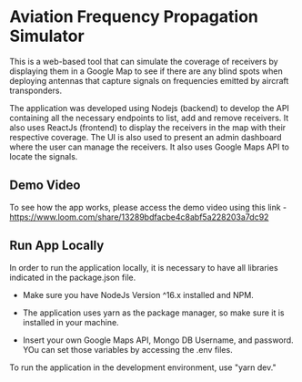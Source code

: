 # Aviation Frequency Propagation Simulator

This is a web-based tool that can simulate the coverage of receivers by displaying them in a Google Map to see if there are any blind spots when deploying antennas that capture signals on frequencies emitted by aircraft transponders.

The application was developed using Nodejs (backend) to develop the API containing all the necessary endpoints to list, add and remove receivers. It also uses ReactJs (frontend) to display the receivers in the map with their respective coverage. The UI is also used to present an admin dashboard where the user can manage the receivers. It also uses Google Maps API to locate the signals.

## Demo Video
To see how the app works, please access the demo video using this link - https://www.loom.com/share/13289bdfacbe4c8abf5a228203a7dc92

## Run App Locally
In order to run the application locally, it is necessary to have all libraries indicated in the package.json file.

* Make sure you have NodeJs Version ^16.x installed and NPM.

* The application uses yarn as the package manager, so make sure it is installed in your machine.

* Insert your own Google Maps API, Mongo DB Username, and password. YOu can set those variables by accessing the .env files.

To run the application in the development environment, use "yarn dev."


